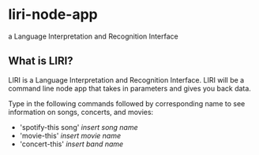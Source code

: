 # liri-node-app
a Language Interpretation and Recognition Interface 

## What is LIRI?
LIRI is a Language Interpretation and Recognition Interface. LIRI will be a command line node app that takes in parameters and gives you back data.

Type in the following commands followed by corresponding name to see information on songs, concerts, and movies:

* 'spotify-this song'   _insert song name_
* 'movie-this'   _insert movie name_
* 'concert-this'   _insert band name_